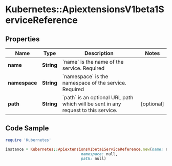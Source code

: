 # Kubernetes::ApiextensionsV1beta1ServiceReference

## Properties

Name | Type | Description | Notes
------------ | ------------- | ------------- | -------------
**name** | **String** | &#x60;name&#x60; is the name of the service. Required | 
**namespace** | **String** | &#x60;namespace&#x60; is the namespace of the service. Required | 
**path** | **String** | &#x60;path&#x60; is an optional URL path which will be sent in any request to this service. | [optional] 

## Code Sample

```ruby
require 'Kubernetes'

instance = Kubernetes::ApiextensionsV1beta1ServiceReference.new(name: null,
                                 namespace: null,
                                 path: null)
```


